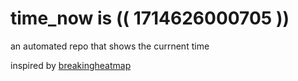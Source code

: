 # time_now is (( 1714626000705 ))

an automated repo that shows the currnent time

inspired by [breakingheatmap](https://github.com/breakingheatmap/breakingheatmap)
